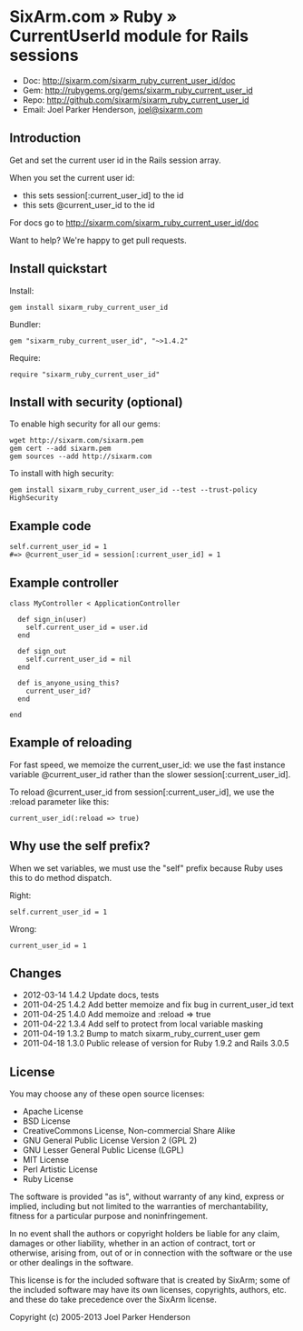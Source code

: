 # SixArm.com » Ruby » <br> CurrentUserId module for Rails sessions

* Doc: <http://sixarm.com/sixarm_ruby_current_user_id/doc>
* Gem: <http://rubygems.org/gems/sixarm_ruby_current_user_id>
* Repo: <http://github.com/sixarm/sixarm_ruby_current_user_id>
* Email: Joel Parker Henderson, <joel@sixarm.com>

## Introduction

Get and set the current user id in the Rails session array.

When you set the current user id:
 - this sets session[:current_user_id] to the id
 - this sets @current_user_id to the id

For docs go to <http://sixarm.com/sixarm_ruby_current_user_id/doc>

Want to help? We're happy to get pull requests.


## Install quickstart

Install:

    gem install sixarm_ruby_current_user_id

Bundler:

    gem "sixarm_ruby_current_user_id", "~>1.4.2"

Require:

    require "sixarm_ruby_current_user_id"


## Install with security (optional)

To enable high security for all our gems:

    wget http://sixarm.com/sixarm.pem
    gem cert --add sixarm.pem
    gem sources --add http://sixarm.com

To install with high security:

    gem install sixarm_ruby_current_user_id --test --trust-policy HighSecurity


## Example code

    self.current_user_id = 1
    #=> @current_user_id = session[:current_user_id] = 1


## Example controller

    class MyController < ApplicationController

      def sign_in(user)
        self.current_user_id = user.id
      end

      def sign_out
        self.current_user_id = nil
      end

      def is_anyone_using_this?
        current_user_id?
      end

    end


## Example of reloading

For fast speed, we memoize the current_user_id: 
we use the fast instance variable @current_user_id
rather than the slower session[:current_user_id].

To reload @current_user_id from session[:current_user_id], 
we use the :reload parameter like this:

    current_user_id(:reload => true)


## Why use the self prefix?

When we set variables, we must use the "self" prefix because Ruby uses this to do method dispatch.

Right:

    self.current_user_id = 1

Wrong:

    current_user_id = 1








## Changes

* 2012-03-14 1.4.2 Update docs, tests
* 2011-04-25 1.4.2 Add better memoize and fix bug in current_user_id text
* 2011-04-25 1.4.0 Add memoize and :reload => true
* 2011-04-22 1.3.4 Add self to protect from local variable masking
* 2011-04-19 1.3.2 Bump to match sixarm_ruby_current_user gem
* 2011-04-18 1.3.0 Public release of version for Ruby 1.9.2 and Rails 3.0.5
## License

You may choose any of these open source licenses:

  * Apache License
  * BSD License
  * CreativeCommons License, Non-commercial Share Alike
  * GNU General Public License Version 2 (GPL 2)
  * GNU Lesser General Public License (LGPL)
  * MIT License
  * Perl Artistic License
  * Ruby License

The software is provided "as is", without warranty of any kind, 
express or implied, including but not limited to the warranties of 
merchantability, fitness for a particular purpose and noninfringement. 

In no event shall the authors or copyright holders be liable for any 
claim, damages or other liability, whether in an action of contract, 
tort or otherwise, arising from, out of or in connection with the 
software or the use or other dealings in the software.

This license is for the included software that is created by SixArm;
some of the included software may have its own licenses, copyrights, 
authors, etc. and these do take precedence over the SixArm license.

Copyright (c) 2005-2013 Joel Parker Henderson
